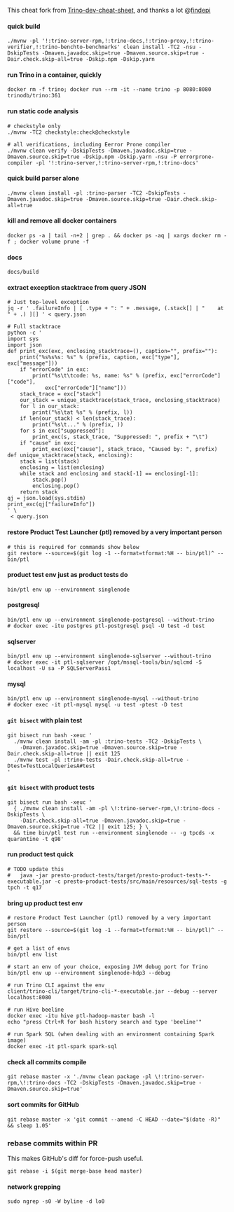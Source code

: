 
This cheat fork from [Trino-dev-cheat-sheet](https://gist.github.com/findepi/04c96f0f60dcc95329f569bb0c44a0cd), and thanks a lot @[findepi](https://github.com/findepi)

#### quick build
```
./mvnw -pl '!:trino-server-rpm,!:trino-docs,!:trino-proxy,!:trino-verifier,!:trino-benchto-benchmarks' clean install -TC2 -nsu -DskipTests -Dmaven.javadoc.skip=true -Dmaven.source.skip=true -Dair.check.skip-all=true -Dskip.npm -Dskip.yarn
```

#### run Trino in a container, quickly
```
docker rm -f trino; docker run --rm -it --name trino -p 8080:8080 trinodb/trino:361
```

#### run static code analysis
```
# checkstyle only
./mvnw -TC2 checkstyle:check@checkstyle

# all verifications, including Eerror Prone compiler
./mvnw clean verify -DskipTests -Dmaven.javadoc.skip=true -Dmaven.source.skip=true -Dskip.npm -Dskip.yarn -nsu -P errorprone-compiler -pl '!:trino-server,!:trino-server-rpm,!:trino-docs'
```


#### quick build parser alone
```
./mvnw clean install -pl :trino-parser -TC2 -DskipTests -Dmaven.javadoc.skip=true -Dmaven.source.skip=true -Dair.check.skip-all=true
```


#### kill and remove all docker containers
```
docker ps -a | tail -n+2 | grep . && docker ps -aq | xargs docker rm -f ; docker volume prune -f
```

#### docs
```
docs/build
```



#### extract exception stacktrace from query JSON
```
# Just top-level exception
jq -r ' .failureInfo | [ .type + ": " + .message, (.stack[] | "    at " + .) ][] ' < query.json

# Full stacktrace
python -c '
import sys
import json
def print_exc(exc, enclosing_stacktrace=(), caption="", prefix=""):
    print("%s%s%s: %s" % (prefix, caption, exc["type"], exc["message"]))
    if "errorCode" in exc:
        print("%s\t\tcode: %s, name: %s" % (prefix, exc["errorCode"]["code"],
            exc["errorCode"]["name"]))
    stack_trace = exc["stack"]
    our_stack = unique_stacktrace(stack_trace, enclosing_stacktrace)
    for l in our_stack:
        print("%s\tat %s" % (prefix, l))
    if len(our_stack) < len(stack_trace):
        print("%s\t..." % (prefix, ))
    for s in exc["suppressed"]:
        print_exc(s, stack_trace, "Suppressed: ", prefix + "\t")
    if "cause" in exc:
        print_exc(exc["cause"], stack_trace, "Caused by: ", prefix)
def unique_stacktrace(stack, enclosing):
    stack = list(stack)
    enclosing = list(enclosing)
    while stack and enclosing and stack[-1] == enclosing[-1]:
        stack.pop()
        enclosing.pop()
    return stack
qj = json.load(sys.stdin)
print_exc(qj["failureInfo"])
' \
 < query.json
```


#### restore Product Test Launcher (ptl) removed by a very important person
```
# this is required for commands show below
git restore --source=$(git log -1 --format=tformat:%H -- bin/ptl)^ -- bin/ptl
```


#### product test env just as product tests do
```
bin/ptl env up --environment singlenode
```

#### postgresql
```
bin/ptl env up --environment singlenode-postgresql --without-trino
# docker exec -itu postgres ptl-postgresql psql -U test -d test
```

#### sqlserver
```
bin/ptl env up --environment singlenode-sqlserver --without-trino
# docker exec -it ptl-sqlserver /opt/mssql-tools/bin/sqlcmd -S localhost -U sa -P SQLServerPass1
```

#### mysql
```
bin/ptl env up --environment singlenode-mysql --without-trino
# docker exec -it ptl-mysql mysql -u test -ptest -D test
```

#### `git bisect` with plain test
```
git bisect run bash -xeuc '
  ./mvnw clean install -am -pl :trino-tests -TC2 -DskipTests \
    -Dmaven.javadoc.skip=true -Dmaven.source.skip=true -Dair.check.skip-all=true || exit 125
  ./mvnw test -pl :trino-tests -Dair.check.skip-all=true -Dtest=TestLocalQueriesA#test
'
```

#### `git bisect` with product tests
```
git bisect run bash -xeuc '
  { ./mvnw clean install -am -pl \!:trino-server-rpm,\!:trino-docs -DskipTests \
    -Dair.check.skip-all=true -Dmaven.javadoc.skip=true -Dmaven.source.skip=true -TC2 || exit 125; } \
  && time bin/ptl test run --environment singlenode -- -g tpcds -x quarantine -t q98'
```

#### run product test quick
```
# TODO update this
#   java -jar presto-product-tests/target/presto-product-tests-*-executable.jar -c presto-product-tests/src/main/resources/sql-tests -g tpch -t q17
```

#### bring up product test env
```
# restore Product Test Launcher (ptl) removed by a very important person
git restore --source=$(git log -1 --format=tformat:%H -- bin/ptl)^ -- bin/ptl

# get a list of envs
bin/ptl env list

# start an env of your choice, exposing JVM debug port for Trino
bin/ptl env up --environment singlenode-hdp3 --debug

# run Trino CLI against the env
client/trino-cli/target/trino-cli-*-executable.jar --debug --server localhost:8080

# run Hive beeline 
docker exec -itu hive ptl-hadoop-master bash -l
echo "press Ctrl+R for bash history search and type 'beeline'"

# run Spark SQL (when dealing with an environment containing Spark image)
docker exec -it ptl-spark spark-sql
```

#### check all commits compile
```
git rebase master -x './mvnw clean package -pl \!:trino-server-rpm,\!:trino-docs -TC2 -DskipTests -Dmaven.javadoc.skip=true -Dmaven.source.skip=true'
```

#### sort commits for GitHub
```
git rebase master -x 'git commit --amend -C HEAD --date="$(date -R)" && sleep 1.05'
```

### rebase commits within PR

This makes GitHub's diff for force-push useful.

```
git rebase -i $(git merge-base head master)
```

#### network grepping
```
sudo ngrep -s0 -W byline -d lo0
```

